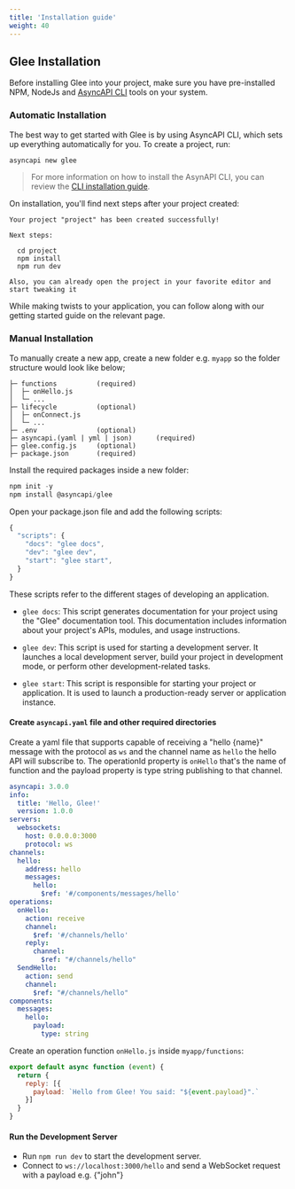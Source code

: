 ```yaml
---
title: 'Installation guide'
weight: 40
---
```


## Glee Installation

Before installing Glee into your project, make sure you have pre-installed NPM, NodeJs and [AsyncAPI CLI](https://github.com/asyncapi/cli) tools on your system.

### Automatic Installation

The best way to get started with Glee is by using AsyncAPI CLI, which sets up everything automatically for you. 
To create a project, run:

```sh
asyncapi new glee
```

> For more information on how to install the AsynAPI CLI, you can review the [CLI installation guide](https://www.asyncapi.com/docs/tools/cli/installation).

On installation, you'll find next steps after your project created:

```
Your project "project" has been created successfully!

Next steps:

  cd project
  npm install
  npm run dev

Also, you can already open the project in your favorite editor and start tweaking it
```

While making twists to your application, you can follow along with our getting started guide on the relevant page.

### Manual Installation

To manually create a new app, create a new folder e.g. `myapp` so the folder structure would look like below;

```
├─ functions          (required)
│  ├─ onHello.js
│  └─ ...
├─ lifecycle          (optional)
│  ├─ onConnect.js
│  └─ ...
├─ .env               (optional)
├─ asyncapi.(yaml | yml | json)      (required)
├─ glee.config.js     (optional)
├─ package.json       (required)
```

Install the required packages inside a new folder:

```js
npm init -y
npm install @asyncapi/glee
```

Open your package.json file and add the following scripts:

```js
{
  "scripts": {
    "docs": "glee docs",
    "dev": "glee dev",
    "start": "glee start",
  }
}
```

These scripts refer to the different stages of developing an application.

- `glee docs`: This script generates documentation for your project using the "Glee" documentation tool. This documentation includes information about your project's APIs, modules, and usage instructions.

- `glee dev`: This script is used for starting a development server. It launches a local development server, build your project in development mode, or perform other development-related tasks.

- `glee start`: This script is responsible for starting your project or application. It is used to launch a production-ready server or application instance.

#### Create `asyncapi.yaml` file and other required directories

Create a yaml file that supports capable of receiving a "hello {name}" message with the protocol as `ws` and the channel name  as `hello` the hello API will subscribe to. The operationId property is `onHello` that's the name of function and the payload property is type string publishing to that channel.

```yaml
asyncapi: 3.0.0
info:
  title: 'Hello, Glee!'
  version: 1.0.0
servers:
  websockets:
    host: 0.0.0.0:3000
    protocol: ws
channels:
  hello:
    address: hello
    messages:
      hello:
        $ref: '#/components/messages/hello'
operations:
  onHello:
    action: receive
    channel:
      $ref: '#/channels/hello'
    reply:
      channel:
        $ref: "#/channels/hello"
  SendHello:
    action: send
    channel: 
      $ref: "#/channels/hello"
components:
  messages:
    hello:
      payload:
        type: string
```

Create an operation function `onHello.js` inside `myapp/functions`:

```js
export default async function (event) {  
  return {
    reply: [{
      payload: `Hello from Glee! You said: "${event.payload}".`
    }]
  }
}
```

#### Run the Development Server

- Run `npm run dev` to start the development server.
- Connect to `ws://localhost:3000/hello` and send a WebSocket request with a payload e.g. {"john"}
